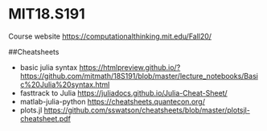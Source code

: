# MIT18.S191
Course website
https://computationalthinking.mit.edu/Fall20/

##Cheatsheets
* basic julia syntax https://htmlpreview.github.io/?https://github.com/mitmath/18S191/blob/master/lecture_notebooks/Basic%20Julia%20syntax.html
* fasttrack to Julia https://juliadocs.github.io/Julia-Cheat-Sheet/
* matlab-julia-python https://cheatsheets.quantecon.org/
* plots.jl https://github.com/sswatson/cheatsheets/blob/master/plotsjl-cheatsheet.pdf

